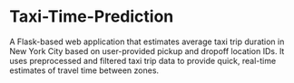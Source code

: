 # Taxi-Time-Prediction
A Flask-based web application that estimates average taxi trip duration in New York City based on user-provided pickup and dropoff location IDs. It uses preprocessed and filtered taxi trip data to provide quick, real-time estimates of travel time between zones.
